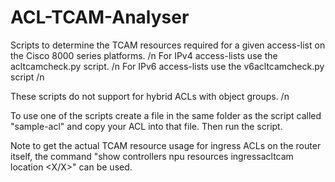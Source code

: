 # ACL-TCAM-Analyser

Scripts to determine the TCAM resources required for a given access-list on the Cisco 8000 series platforms. /n
For IPv4 access-lists use the acltcamcheck.py script. /n
For IPv6 access-lists use the v6acltcamcheck.py script /n

These scripts do not support for hybrid ACLs with object groups. /n

To use one of the scripts create a file in the same folder as the script called "sample-acl" and copy your ACL into that file. Then run the script.

Note to get the actual TCAM resource usage for ingress ACLs on the router itself, the command "show controllers npu resources ingressacltcam location <X/X>" can be used.
